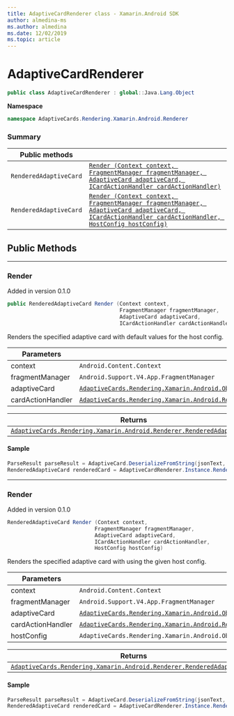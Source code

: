 ```yaml
---
title: AdaptiveCardRenderer class - Xamarin.Android SDK
author: almedina-ms
ms.author: almedina
ms.date: 12/02/2019
ms.topic: article
---
```


# AdaptiveCardRenderer

```csharp
public class AdaptiveCardRenderer : global::Java.Lang.Object
```

**Namespace**
```csharp
namespace AdaptiveCards.Rendering.Xamarin.Android.Renderer
```

### Summary

| Public methods | &nbsp; |
| --- | ---- |
| ```RenderedAdaptiveCard``` | [```Render (Context context, FragmentManager fragmentManager, AdaptiveCard adaptiveCard, ICardActionHandler cardActionHandler)```](#render0) |
| ```RenderedAdaptiveCard``` | [```Render (Context context, FragmentManager fragmentManager, AdaptiveCard adaptiveCard, ICardActionHandler cardActionHandler, HostConfig hostConfig)```](#render1) |

## Public Methods

---

### <a id="render0"></a> Render
<p>Added in version 0.1.0</p>

```csharp
public RenderedAdaptiveCard Render (Context context, 
                                    FragmentManager fragmentManager, 
                                    AdaptiveCard adaptiveCard,
                                    ICardActionHandler cardActionHandler)
```

Renders the specified adaptive card with default values for the host config.

| Parameters | &nbsp; |
| --- | --- |
| context | ```Android.Content.Context``` |
| fragmentManager | ```Android.Support.V4.App.FragmentManager``` |
| adaptiveCard | [```AdaptiveCards.Rendering.Xamarin.Android.ObjectModel.AdaptiveCard```](adaptivecards-rendering-xamarin-android-objectmodel-adaptivecard.md) |
| cardActionHandler | [```AdaptiveCards.Rendering.Xamarin.Android.Renderer.ActionHandler.ICardActionHandler```](adaptivecards-renderin-xamarin-android-renderer-actionhandler-icardactionhandler.md) |

| Returns | &nbsp; |
| --- | --- |
| [```AdaptiveCards.Rendering.Xamarin.Android.Renderer.RenderedAdaptiveCard```](adaptivecards-rendering-xamarin-android-renderer-renderedadaptivecard.md) | |

#### Sample

```csharp
ParseResult parseResult = AdaptiveCard.DeserializeFromString(jsonText, AdaptiveCardRenderer.Version);
RenderedAdaptiveCard renderedCard = AdaptiveCardRenderer.Instance.Render(context, SupportFragmentManager, parseResult.AdaptiveCard, cardActionHandler);
```

---

### <a id="render1"></a> Render
<p>Added in version 0.1.0</p>

```csharp
RenderedAdaptiveCard Render (Context context, 
                            FragmentManager fragmentManager, 
                            AdaptiveCard adaptiveCard, 
                            ICardActionHandler cardActionHandler, 
                            HostConfig hostConfig)
```

Renders the specified adaptive card with using the given host config.

| Parameters | &nbsp; |
| --- | --- |
| context | ```Android.Content.Context``` |
| fragmentManager | ```Android.Support.V4.App.FragmentManager``` |
| adaptiveCard | [```AdaptiveCards.Rendering.Xamarin.Android.ObjectModel.AdaptiveCard```](adaptivecards-rendering-xamarin-android-objectmodel-adaptivecard.md) |
| cardActionHandler | [```AdaptiveCards.Rendering.Xamarin.Android.Renderer.ActionHandler.ICardActionHandler```](adaptivecards-renderin-xamarin-android-renderer-actionhandler-icardactionhandler.md) |
| hostConfig | ```AdaptiveCards.Rendering.Xamarin.Android.ObjectModel.HostConfig``` |

| Returns | &nbsp; |
| --- | --- |
| [```AdaptiveCards.Rendering.Xamarin.Android.Renderer.RenderedAdaptiveCard```](adaptivecards-rendering-xamarin-android-renderer-renderedadaptivecard.md) | |

#### Sample

```csharp
ParseResult parseResult = AdaptiveCard.DeserializeFromString(jsonText, AdaptiveCardRenderer.Version);
RenderedAdaptiveCard renderedCard = AdaptiveCardRenderer.Instance.Render(context, SupportFragmentManager, parseResult.AdaptiveCard, cardActionHandler, hostConfig);
```